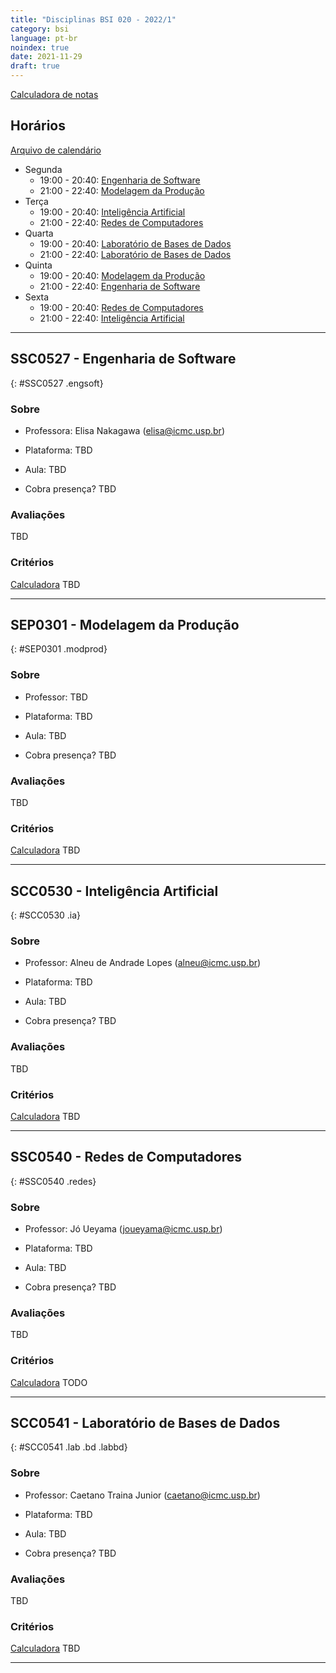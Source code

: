 ```yaml
---
title: "Disciplinas BSI 020 - 2022/1"
category: bsi
language: pt-br
noindex: true
date: 2021-11-29
draft: true
---
```


[Calculadora de notas](/notes/bsi/calculadora-2022-1.html)

## Horários
[Arquivo de calendário](https://misterio.me/files/2022/classes.ics)

- Segunda
  - 19:00 - 20:40: [Engenharia de Software](#SSC0527)
  - 21:00 - 22:40: [Modelagem da Produção](#SEP0301)
- Terça
  - 19:00 - 20:40: [Inteligência Artificial](#SCC0530)
  - 21:00 - 22:40: [Redes de Computadores](#SSC0540)
- Quarta
  - 19:00 - 20:40: [Laboratório de Bases de Dados](#SCC0541)
  - 21:00 - 22:40: [Laboratório de Bases de Dados](#SCC0541)
- Quinta
  - 19:00 - 20:40: [Modelagem da Produção](#SEP0301)
  - 21:00 - 22:40: [Engenharia de Software](#SSC0527)
- Sexta
  - 19:00 - 20:40: [Redes de Computadores](#SSC0540)
  - 21:00 - 22:40: [Inteligência Artificial](#SCC0530)

--- 
## SSC0527 - Engenharia de Software
{: #SSC0527 .engsoft}

### Sobre
- Professora: Elisa Nakagawa ([elisa@icmc.usp.br](mailto:elisa@icmc.usp.br))
- Plataforma: TBD
- Aula: TBD

- Cobra presença? TBD

### Avaliações
TBD

### Critérios
[Calculadora](/notes/bsi/calculadora-2022-1.html#SSC0527)
TBD

--- 
## SEP0301 - Modelagem da Produção
{: #SEP0301 .modprod}

### Sobre
- Professor: TBD
- Plataforma: TBD
- Aula: TBD

- Cobra presença? TBD

### Avaliações
TBD

### Critérios
[Calculadora](/notes/bsi/calculadora-2022-1.html#SEP0301)
TBD


--- 
## SCC0530 - Inteligência Artificial
{: #SCC0530 .ia}

### Sobre
- Professor: Alneu de Andrade Lopes ([alneu@icmc.usp.br](mailto:alneu@icmc.usp.br))
- Plataforma: TBD
- Aula: TBD

- Cobra presença? TBD

### Avaliações
TBD

### Critérios
[Calculadora](/notes/bsi/calculadora-2022-1.html#SCC0530)
TBD

--- 
## SSC0540 - Redes de Computadores
{: #SSC0540 .redes}

### Sobre
- Professor: Jó Ueyama ([joueyama@icmc.usp.br](mailto:joueyama@icmc.usp.br))
- Plataforma: TBD
- Aula: TBD

- Cobra presença? TBD

### Avaliações
TBD

### Critérios
[Calculadora](/notes/bsi/calculadora-2022-1.html#SSC0540)
TODO

---
## SCC0541 - Laboratório de Bases de Dados
{: #SCC0541 .lab .bd .labbd}

### Sobre
- Professor: Caetano Traina Junior ([caetano@icmc.usp.br](mailto:caetano@icmc.usp.br))
- Plataforma: TBD
- Aula: TBD

- Cobra presença? TBD

### Avaliações
TBD

### Critérios
[Calculadora](/notes/bsi/calculadora-2022-1.html#SCC0541)
TBD

---
